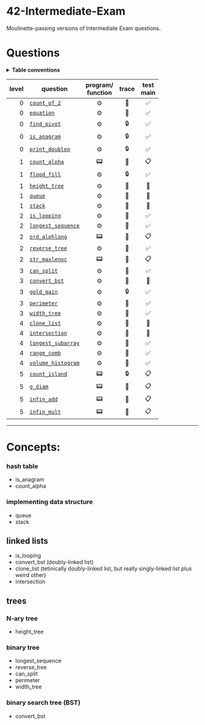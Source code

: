 # 42-Intermediate-Exam
Moulinette-passing versions of Intermediate Exam questions.

# Questions
<details><summary><b>Table conventions</b></summary>

Trace test accessibility refers to, "When I look at the trace for this question, can I tell what the tests are?"
* :open_file_folder: Yes, the tests are accessible.
* :lock: No, the tests are locked away in files. It might look something like:
```
= Test 1 ===================================================
$> ./3sdnrgu2oip0738azjrotz8n test_correct_a_00.txt test_correct_b_00.txt
$> diff -U 3 user_output_test1 test1.output | cat -e
```
* :crystal_ball: The trace show _something_, but not enough to recreate the test ourselves. This is particularly common among questions that take structs as input.
</details>

level | question | program/<br>function  | trace | test<br>main |
----: | -------- | :-------------------: | :---: | :----------: |
0 | [`count_of_2`](./level0/count_of_2)            |:gear: |:open_file_folder:|:white_check_mark:|
0 | [`equation`](./level0/equation)                |:gear: |:open_file_folder:|:white_check_mark:|
0 | [`find_pivot`](./level0/find_pivot)            |:gear: |:lock:            |:white_check_mark:|
0 | [`is_anagram`](./level0/is_anagram)            |:gear: |:lock:            |:white_check_mark:|
0 | [`print_doublon`](./level0/print_doublon)      |:gear: |:lock:            |:white_check_mark:|
1 | [`count_alpha`](./level1/count_alpha)          |:pager:|:open_file_folder:|:clipboard:       |
1 | [`flood_fill`](./level1/flood_fill)            |:gear: |:lock:            |:white_check_mark:|
1 | [`height_tree`](./level1/height_tree)          |:gear: |:crystal_ball:    |:no_entry_sign:   |
1 | [`queue`](./level1/queue)                      |:gear: |:crystal_ball:    |:no_entry_sign:   |
1 | [`stack`](./level1/stack)                      |:gear: |:crystal_ball:    |:no_entry_sign:   |
2 | [`is_looping`](./level2/is_looping)            |:gear: |:crystal_ball:    |:white_check_mark:|
2 | [`longest_sequence`](./level2/longest_sequence)|:gear: |:crystal_ball:    |:white_check_mark:|
2 | [`ord_alphlong`](./level2/ord_alphlong)        |:pager:|:open_file_folder:|:clipboard:       |
2 | [`reverse_tree`](./level2/reverse_tree)        |:gear: |:crystal_ball:    |:white_check_mark:|
2 | [`str_maxlenoc`](./level2/str_maxlenoc)        |:pager:|:open_file_folder:|:clipboard:       |
3 | [`can_split`](./level3/can_split)              |:gear: |:crystal_ball:    |:white_check_mark:|
3 | [`convert_bst`](./level3/convert_bst)          |:gear: |:crystal_ball:    |:no_entry_sign:   |
3 | [`gold_gain`](./level3/gold_gain)              |:gear: |:lock:            |:white_check_mark:|
3 | [`perimeter`](./level3/perimeter)              |:gear: |:crystal_ball:    |:white_check_mark:|
3 | [`width_tree`](./level3/width_tree)            |:gear: |:crystal_ball:    |:white_check_mark:|
4 | [`clone_list`](./level4/clone_list)            |:gear: |:crystal_ball:    |:no_entry_sign:   |
4 | [`intersection`](./level4/intersection)        |:gear: |:crystal_ball:    |:no_entry_sign:   |
4 | [`longest_subarray`](./level4/longest_subarray)|:gear: |:open_file_folder:|:white_check_mark:|
4 | [`range_comb`](./level4/range_comb)            |:gear: |:open_file_folder:|:white_check_mark:|
4 | [`volume_histogram`](./level4/volume_histogram)|:gear: |:open_file_folder:|:white_check_mark:|
5 | [`count_island`](./level5/count_island)        |:pager:|:lock:            |:clipboard:       |
5 | [`g_diam`](./level5/g_diam)                    |:pager:|:open_file_folder:|:clipboard:       |
5 | [`infin_add`](./level5/infin_add)              |:pager:|:open_file_folder:|:clipboard:       |
5 | [`infin_mult`](./level5/infin_mult)            |:pager:|:open_file_folder:|:clipboard:       |

***
# Concepts:

### hash table
* is_anagram
* count_alpha

### implementing data structure
* queue
* stack

## linked lists
* is_looping
* convert_bst (doubly-linked list)
* clone_list (tetinically doubly-linked list, but really singly-linked list plus weird other)
* intersection

## trees

### N-ary tree
* height_tree

### binary tree
* longest_sequence
* reverse_tree
* can_split
* perimeter
* width_tree

### binary search tree (BST)
* convert_bst
